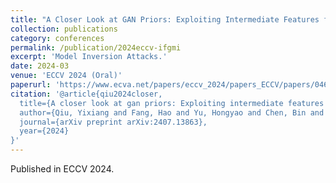 ```yaml
---
title: "A Closer Look at GAN Priors: Exploiting Intermediate Features for Enhanced Model Inversion Attacks"
collection: publications
category: conferences
permalink: /publication/2024eccv-ifgmi
excerpt: 'Model Inversion Attacks.'
date: 2024-03
venue: 'ECCV 2024 (Oral)'
paperurl: 'https://www.ecva.net/papers/eccv_2024/papers_ECCV/papers/04642.pdf'
citation: '@article{qiu2024closer,
  title={A closer look at gan priors: Exploiting intermediate features for enhanced model inversion attacks},
  author={Qiu, Yixiang and Fang, Hao and Yu, Hongyao and Chen, Bin and Qiu, MeiKang and Xia, Shu-Tao},
  journal={arXiv preprint arXiv:2407.13863},
  year={2024}
}'
---
```


Published in ECCV 2024.
